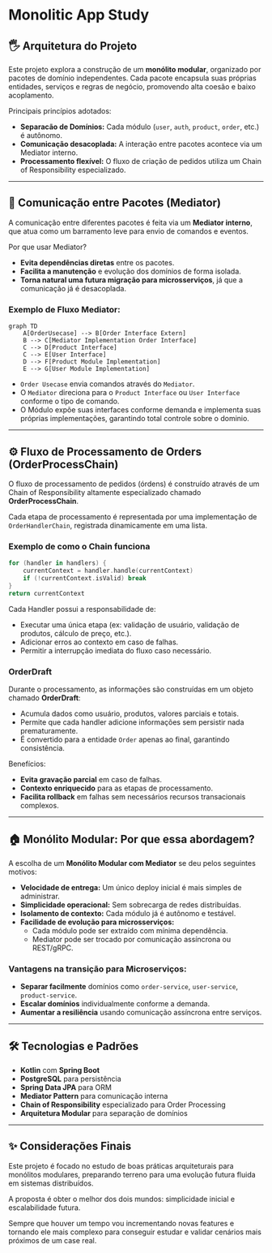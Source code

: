 # Monolitic App Study

## 🖐️ Arquitetura do Projeto

Este projeto explora a construção de um **monólito modular**, organizado por pacotes de domínio independentes. Cada pacote encapsula suas próprias entidades, serviços e regras de negócio, promovendo alta coesão e baixo acoplamento.

Principais princípios adotados:
- **Separacão de Domínios:** Cada módulo (`user`, `auth`, `product`, `order`, etc.) é autônomo.
- **Comunicação desacoplada:** A interação entre pacotes acontece via um Mediator interno.
- **Processamento flexível:** O fluxo de criação de pedidos utiliza um Chain of Responsibility especializado.

---

## 🔗 Comunicação entre Pacotes (Mediator)

A comunicação entre diferentes pacotes é feita via um **Mediator interno**, que atua como um barramento leve para envio de comandos e eventos.

Por que usar Mediator?
- **Evita dependências diretas** entre os pacotes.
- **Facilita a manutenção** e evolução dos domínios de forma isolada.
- **Torna natural uma futura migração para microsserviços**, já que a comunicação já é desacoplada.

### Exemplo de Fluxo Mediator:

```mermaid
graph TD
    A[OrderUsecase] --> B[Order Interface Extern]
    B --> C[Mediator Implementation Order Interface]
    C --> D[Product Interface]
    C --> E[User Interface]
    D --> F[Product Module Implementation]
    E --> G[User Module Implementation]
```


- `Order Usecase` envia comandos através do `Mediator`.
- O `Mediator` direciona para o `Product Interface` ou `User Interface` conforme o tipo de comando.
- O Módulo expõe suas interfaces conforme demanda e implementa suas próprias implementações, garantindo total controle sobre o dominio. 

---

## ⚙️ Fluxo de Processamento de Orders (OrderProcessChain)

O fluxo de processamento de pedidos (órdens) é construído através de um Chain of Responsibility altamente especializado chamado **OrderProcessChain**.

Cada etapa de processamento é representada por uma implementação de `OrderHandlerChain`, registrada dinamicamente em uma lista.

### Exemplo de como o Chain funciona

```kotlin
for (handler in handlers) {
    currentContext = handler.handle(currentContext)
    if (!currentContext.isValid) break
}
return currentContext
```

Cada Handler possui a responsabilidade de:
- Executar uma única etapa (ex: validação de usuário, validação de produtos, cálculo de preço, etc.).
- Adicionar erros ao contexto em caso de falhas.
- Permitir a interrupção imediata do fluxo caso necessário.

### OrderDraft

Durante o processamento, as informações são construídas em um objeto chamado **OrderDraft**:

- Acumula dados como usuário, produtos, valores parciais e totais.
- Permite que cada handler adicione informações sem persistir nada prematuramente.
- É convertido para a entidade `Order` apenas ao final, garantindo consistência.

Benefícios:
- **Evita gravação parcial** em caso de falhas.
- **Contexto enriquecido** para as etapas de processamento.
- **Facilita rollback** em falhas sem necessários recursos transacionais complexos.

---

## 🏠 Monólito Modular: Por que essa abordagem?

A escolha de um **Monólito Modular com Mediator** se deu pelos seguintes motivos:

- **Velocidade de entrega:** Um único deploy inicial é mais simples de administrar.
- **Simplicidade operacional:** Sem sobrecarga de redes distribuídas.
- **Isolamento de contexto:** Cada módulo já é autônomo e testável.
- **Facilidade de evolução para microsserviços:**
    - Cada módulo pode ser extraído com mínima dependência.
    - Mediator pode ser trocado por comunicação assíncrona ou REST/gRPC.

### Vantagens na transição para Microserviços:

- **Separar facilmente** domínios como `order-service`, `user-service`, `product-service`.
- **Escalar domínios** individualmente conforme a demanda.
- **Aumentar a resiliência** usando comunicação assíncrona entre serviços.

---

## 🛠️ Tecnologias e Padrões

- **Kotlin** com **Spring Boot**
- **PostgreSQL** para persistência
- **Spring Data JPA** para ORM
- **Mediator Pattern** para comunicação interna
- **Chain of Responsibility** especializado para Order Processing
- **Arquitetura Modular** para separação de domínios

---

## ✨ Considerações Finais

Este projeto é focado no estudo de boas práticas arquiteturais para monólitos modulares, preparando terreno para uma evolução futura fluida em sistemas distribuídos.

A proposta é obter o melhor dos dois mundos: simplicidade inicial e escalabilidade futura.

Sempre que houver um tempo vou incrementando novas features e tornando ele mais complexo para conseguir estudar e validar cenários mais próximos de um case real.

